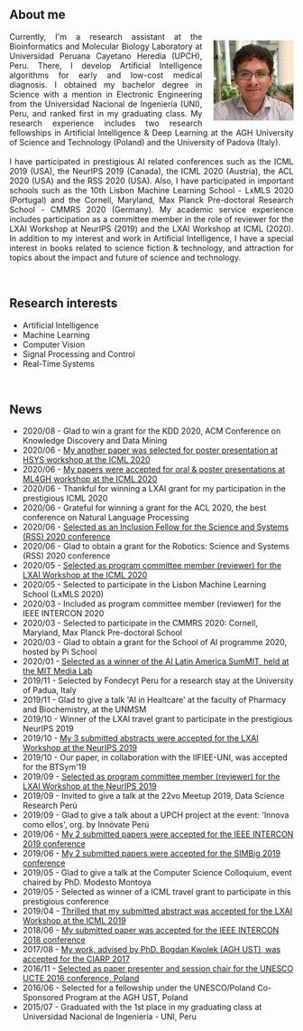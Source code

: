 <h2>About me</h2>
<p>
<img style="float: right; margin: 15px 0px 10px 20px;" src="/dennishnf-photo1.jpg" alt="90" width="142" height="142" /> 
<p align="justify" style="text-indent:0"> 
<!-- <img style="float: left; margin: 15px 20px 10px 0px;" src="/dennishnf-photo.jpg" alt="90" width="142" height="142" /> 
<p align="justify" style="text-indent:0"> -->
Currently, I'm a research assistant at the Bioinformatics and Molecular Biology Laboratory at Universidad Peruana Cayetano Heredia (UPCH), Peru. There, I develop Artificial Intelligence algorithms for early and low-cost medical diagnosis. I obtained my bachelor degree in Science with a mention in Electronic Engineering from the Universidad Nacional de Ingeniería (UNI), Peru, and ranked first in my graduating class. My research experience includes two research fellowships in Artificial Intelligence & Deep Learning at the AGH University of Science and Technology (Poland) and the University of Padova (Italy).
<br/>
<br/>
I have participated in prestigious AI related conferences such as the ICML 2019 (USA), the NeurIPS 2019 (Canada), the ICML 2020 (Austria), the ACL 2020 (USA) and the RSS 2020 (USA). Also, I have participated in important schools such as the 10th Lisbon Machine Learning School - LxMLS 2020 (Portugal) and the Cornell, Maryland, Max Planck Pre-doctoral Research School - CMMRS 2020 (Germany). My academic service experience includes participation as a committee member in the role of reviewer for the LXAI Workshop at NeurIPS (2019) and the LXAI Workshop at ICML (2020). In addition to my interest and work in Artificial Intelligence, I have a special interest in books related to science fiction & technology, and attraction for topics about the impact and future of science and technology.
</p>
</p>
<br/>
<h2>Research interests</h2>
<p>
<ul>
<li>Artificial Intelligence</li>
<li>Machine Learning</li>
<li>Computer Vision</li>
<li>Signal Processing and Control</li>
<li>Real-Time Systems</li>
</ul>
</p>
<br/>
<h2>News</h2>
<p>
<ul>
<li>2020/08 - Glad to win a grant for the KDD 2020, ACM Conference on Knowledge Discovery and Data Mining</li>
<li>2020/06 - <a href="https://sites.google.com/view/hsys2020/papers/accepted-papers">My another paper was selected for poster presentation at HSYS workshop at the ICML 2020</a></li>
<li>2020/06 - <a href="https://mlforglobalhealth.org/posters-and-spotlights/">My papers were accepted for oral & poster presentations at ML4GH workshop at the ICML 2020</a></li>
<li>2020/06 - Thankful for winning a LXAI grant for my participation in the prestigious ICML 2020</li>
<li>2020/06 - Grateful for winning a grant for the ACL 2020, the best conference on Natural Language Processing</li>
<li>2020/06 - <a href="https://sites.google.com/view/inclusion-2020/inclusion-fellowsbio#h.kvia409tw9k8">Selected as an Inclusion Fellow for the Science and Systems (RSS) 2020 conference</a></li>
<li>2020/06 - Glad to obtain a grant for the Robotics: Science and Systems (RSS) 2020 conference</li>
<li>2020/05 - <a href="https://www.latinxinai.org/icml-2020#workshop-org">Selected as program committee member (reviewer) for the LXAI Workshop at the ICML 2020</a></li>
<li>2020/05 - Selected to participate in the Lisbon Machine Learning School (LxMLS 2020)</li>
<li>2020/03 - Included as program committee member (reviewer) for the IEEE INTERCON 2020</li>
<li>2020/03 - Selected to participate in the CMMRS 2020: Cornell, Maryland, Max Planck Pre-doctoral School</li>
<li>2020/03 - Glad to obtain a grant for the School of AI programme 2020, hosted by Pi School</li>
<li>2020/01 - <a href="http://ailatinsum.mit.edu/">Selected as a winner of the AI Latin America SumMIT, held at the MIT Media Lab</a></li>
<li>2019/11 - Selected by Fondecyt Peru for a research stay at the University of Padua, Italy</li>
<li>2019/11 - Glad to give a talk 'AI in Healtcare' at the faculty of Pharmacy and Biochemistry, at the UNMSM</li>
<li>2019/10 - Winner of the LXAI travel grant to participate in the prestigious NeurIPS 2019</li>
<li>2019/10 - <a href="https://www.latinxinai.org/neurips-2019-presenters">My 3 submitted abstracts were accepted for the LXAI Workshop at the NeurIPS 2019</a></li>
<li>2019/10 - Our paper, in collaboration with the IIFIEE-UNI, was accepted for the BTSym'19</li>
<li>2019/09 - <a href="https://www.latinxinai.org/neurips-2019#nips-org">Selected as program committee member (reviewer) for the LXAI Workshop at the NeurIPS 2019</a></li>
<li>2019/09 - Invited to give a talk at the 22vo Meetup 2019, Data Science Research Perú</li>
<li>2019/09 - Glad to give a talk about a UPCH project at the event: 'Innova como ellos', org. by Innóvate Perú</li>
<li>2019/06 - <a href="https://ieeexplore.ieee.org/xpl/conhome/8846111/proceeding">My 2 submitted papers were accepted for the IEEE INTERCON 2019 conference</a></li>
<li>2019/06 - <a href="https://simbig.org/SIMBig2019/en/program.html">My 2 submitted papers were accepted for the SIMBig 2019 conference</a></li>
<li>2019/05 - Glad to give a talk at the Computer Science Colloquium, event chaired by PhD. Modesto Montoya</li>
<li>2019/05 - Selected as winner of a ICML travel grant to participate in this prestigious conference</li>
<li>2019/04 - <a href="https://www.latinxinai.org/icml-2019-presenters">Thrilled that my submitted abstract was accepted for the LXAI Workshop at the ICML 2019</a></li>
<li>2018/06 - <a href="https://ieeexplore.ieee.org/xpl/conhome/8484861/proceeding">My submitted paper was accepted for the IEEE INTERCON 2018 conference</a></li>
<li>2017/08 - <a href="https://dblp.org/db/conf/ciarp/ciarp2017.html">My work, advised by PhD. Bogdan Kwolek (AGH UST), was accepted for the CIARP 2017</a></li>
<li>2016/11 - <a href="http://www.unesco.agh.edu.pl/fileadmin/default/templates/css/j/unesco/system/program_UCTE_2016_v12_2016_12_06x.pdf">Selected as paper presenter and session chair for the UNESCO UCTE 2016 conference, Poland</a></li>
<li>2016/06 - Selected for a fellowship under the UNESCO/Poland Co-Sponsored Program at the AGH UST, Poland</li>
<li>2015/07 - Graduated with the 1st place in my graduating class at Universidad Nacional de Ingeniería - UNI, Peru</li>
</ul>
</p>
